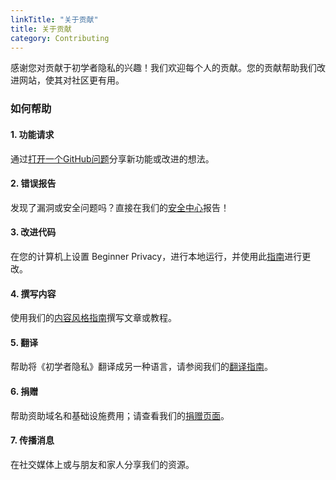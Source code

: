 ```yaml
---
linkTitle: "关于贡献"
title: 关于贡献
category: Contributing
---
```

感谢您对贡献于初学者隐私的兴趣！我们欢迎每个人的贡献。您的贡献帮助我们改进网站，使其对社区更有用。

### 如何帮助
#### 1. 功能请求
通过[打开一个GitHub问题](https://github.com/beginnerprivacy/beginnerprivacy.github.io/issues)分享新功能或改进的想法。

#### 2. 错误报告
发现了漏洞或安全问题吗？直接在我们的[安全中心](https://github.com/beginnerprivacy/beginnerprivacy.github.io/security)报告！

#### 3. 改进代码
在您的计算机上设置 Beginner Privacy，进行本地运行，并使用此[指南](../setup-locally)进行更改。

#### 4. 撰写内容
使用我们的[内容风格指南](../write-content)撰写文章或教程。

#### 5. 翻译
帮助将《初学者隐私》翻译成另一种语言，请参阅我们的[翻译指南](../translate)。

#### 6. 捐赠
帮助资助域名和基础设施费用；请查看我们的[捐赠页面](../donate)。

#### 7. 传播消息
在社交媒体上或与朋友和家人分享我们的资源。